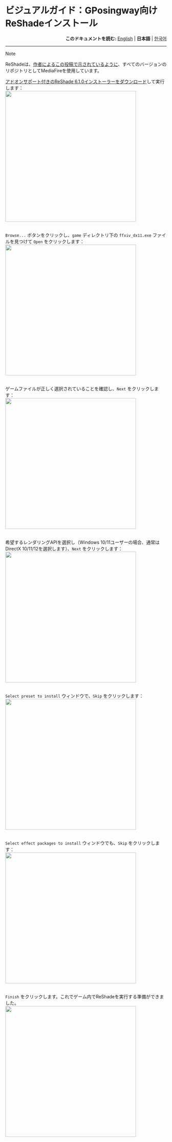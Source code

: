 # ビジュアルガイド：GPosingway向けReShadeインストール

<div align="right">
  <b>このドキュメントを読む:</b>
  <a href="./reshade_installation.md">English</a> | 
  <b>日本語</b> | 
  <a href="./reshade_installation.ko.md">한국어</a> 
</div>

---

> [!NOTE]
> ReShadeは、[作者によるこの投稿で示されているように](https://reshade.me/forum/general-discussion/2207-older-versions)、すべてのバージョンのリポジトリとしてMediaFireを使用しています。

[アドオンサポート付きのReShade 6.1.0インストーラーをダウンロード](https://www.mediafire.com/file/idoy853fmll52h1/ReShade_Setup_6.1.1_Addon.exe/file)して実行します：  
<img src='https://github.com/gposingway/gposingway/assets/18711130/6a57b0d1-5684-441b-94b3-01254d38095a' width='408' /><br/><br/>

`Browse...` ボタンをクリックし、`game` ディレクトリ下の `ffxiv_dx11.exe` ファイルを見つけて `Open` をクリックします：  
<img src='https://github.com/gposingway/gposingway/assets/18711130/433815f2-3648-4efd-b8c3-18786bd1a657' width='408' /><br/><br/>

ゲームファイルが正しく選択されていることを確認し、`Next` をクリックします：  
<img src='https://github.com/gposingway/gposingway/assets/18711130/8d8062b8-cbe4-4d9c-bcaf-c252c20d2faf' width='408' /><br/><br/>

希望するレンダリングAPIを選択し（Windows 10/11ユーザーの場合、通常はDirectX 10/11/12を選択します）、`Next` をクリックします：  
<img src='https://github.com/gposingway/gposingway/assets/18711130/45358023-2100-455c-9619-7c04f5487b4d' width='408' /><br/><br/>

`Select preset to install` ウィンドウで、`Skip` をクリックします：  
<img src='https://github.com/gposingway/gposingway/assets/18711130/c458f994-5b5e-495f-9c4e-04122a63b4a6' width='408' /><br/><br/>

`Select effect packages to install` ウィンドウでも、`Skip` をクリックします：  
<img src='https://github.com/gposingway/gposingway/assets/18711130/0ff6a3ae-32f4-408a-935a-db9c8d30fb89' width='408' /><br/><br/>

`Finish` をクリックします。これでゲーム内でReShadeを実行する準備ができました。  
<img src='https://github.com/gposingway/gposingway/assets/18711130/9ab2bf1f-a809-4130-aea7-0f767e8dbe84' width='408' />